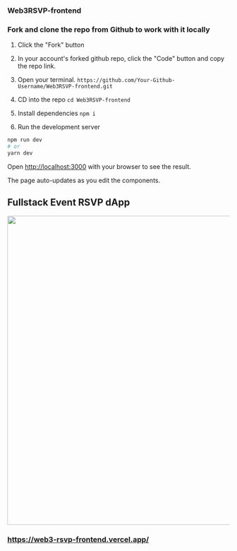 ### Web3RSVP-frontend

### Fork and clone the repo from Github to work with it locally

1. Click the "Fork" button

2. In your account's forked github repo, click the "Code" button and copy the repo link.

3. Open your terminal. `https://github.com/Your-Github-Username/Web3RSVP-frontend.git`

4. CD into the repo `cd Web3RSVP-frontend`

5. Install dependencies `npm i`

6. Run the development server

```bash
npm run dev
# or
yarn dev
```

Open [http://localhost:3000](http://localhost:3000) with your browser to see the result.

The page auto-updates as you edit the components.

## Fullstack Event RSVP dApp

<img width="700" src="https://user-images.githubusercontent.com/56278409/182893785-c998cd5d-3595-412e-acdb-7130e54365ca.png">

### https://web3-rsvp-frontend.vercel.app/
